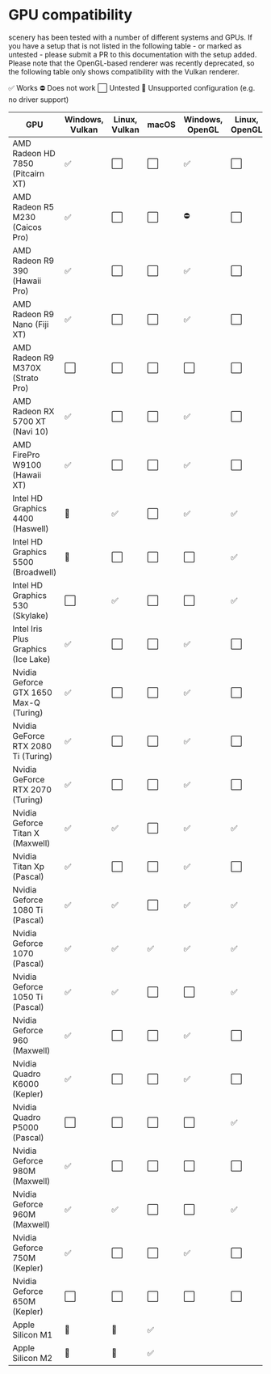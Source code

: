 # GPU compatibility

scenery has been tested with a number of different systems and GPUs. If you have a setup that is not listed in the following table - or marked as untested - please submit a PR to this documentation with the setup added. Please note that the OpenGL-based renderer was recently deprecated, so the following table only shows compatibility with the Vulkan renderer.

✅ Works ⛔ Does not work ⬜ Untested 🚫 Unsupported configuration (e.g. no driver support)

<table><thead><tr><th>GPU</th><th width="100">Windows, Vulkan</th><th width="109">Linux, Vulkan</th><th>macOS</th><th data-hidden>Windows, OpenGL</th><th data-hidden>Linux, OpenGL</th><th data-hidden>macOS</th></tr></thead><tbody><tr><td>AMD Radeon HD 7850 (Pitcairn XT)</td><td>✅</td><td>⬜</td><td>⬜</td><td>✅</td><td>⬜</td><td>⬜</td></tr><tr><td>AMD Radeon R5 M230 (Caicos Pro)</td><td>✅</td><td>⬜</td><td>⬜</td><td>⛔</td><td>⬜</td><td>⬜</td></tr><tr><td>AMD Radeon R9 390 (Hawaii Pro)</td><td>✅</td><td>⬜</td><td>⬜</td><td>✅</td><td>⬜</td><td>⬜</td></tr><tr><td>AMD Radeon R9 Nano (Fiji XT)</td><td>✅</td><td>⬜</td><td>⬜</td><td>✅</td><td>⬜</td><td>⬜</td></tr><tr><td>AMD Radeon R9 M370X (Strato Pro)</td><td>⬜</td><td>⬜</td><td>⬜</td><td>⬜</td><td>⬜</td><td>✅</td></tr><tr><td>AMD Radeon RX 5700 XT (Navi 10)</td><td>✅</td><td>⬜</td><td>⬜</td><td>✅</td><td>⬜</td><td>⬜</td></tr><tr><td>AMD FirePro W9100 (Hawaii XT)</td><td>✅</td><td>⬜</td><td>⬜</td><td>✅</td><td>⬜</td><td>⬜</td></tr><tr><td>Intel HD Graphics 4400 (Haswell)</td><td>🚫</td><td>✅</td><td>⬜</td><td>✅</td><td>✅</td><td>⬜</td></tr><tr><td>Intel HD Graphics 5500 (Broadwell)</td><td>🚫</td><td>⬜</td><td>⬜</td><td>⬜</td><td>✅</td><td>⬜</td></tr><tr><td>Intel HD Graphics 530 (Skylake)</td><td>⬜</td><td>✅</td><td>⬜</td><td>⬜</td><td>✅</td><td>⬜</td></tr><tr><td>Intel Iris Plus Graphics (Ice Lake)</td><td>✅</td><td>⬜</td><td>⬜</td><td>✅</td><td>⬜</td><td>⬜</td></tr><tr><td>Nvidia Geforce GTX 1650 Max-Q (Turing)</td><td>✅</td><td>⬜</td><td>⬜</td><td>✅</td><td>⬜</td><td>⬜</td></tr><tr><td>Nvidia GeForce RTX 2080 Ti (Turing)</td><td>✅</td><td>⬜</td><td>⬜</td><td>✅</td><td>⬜</td><td>⬜</td></tr><tr><td>Nvidia GeForce RTX 2070 (Turing)</td><td>✅</td><td>⬜</td><td>⬜</td><td>✅</td><td>⬜</td><td>⬜</td></tr><tr><td>Nvidia Geforce Titan X (Maxwell)</td><td>✅</td><td>✅</td><td>⬜</td><td>✅</td><td>✅</td><td>⬜</td></tr><tr><td>Nvidia Titan Xp (Pascal)</td><td>✅</td><td>⬜</td><td>⬜</td><td>✅</td><td>⬜</td><td>⬜</td></tr><tr><td>Nvidia Geforce 1080 Ti (Pascal)</td><td>✅</td><td>✅</td><td>⬜</td><td>✅</td><td>✅</td><td>⬜</td></tr><tr><td>Nvidia Geforce 1070 (Pascal)</td><td>✅</td><td>✅</td><td>✅</td><td>✅</td><td>✅</td><td>✅</td></tr><tr><td>Nvidia Geforce 1050 Ti (Pascal)</td><td>✅</td><td>✅</td><td>⬜</td><td>⬜</td><td>✅</td><td>⬜</td></tr><tr><td>Nvidia Geforce 960 (Maxwell)</td><td>✅</td><td>⬜</td><td>⬜</td><td>✅</td><td>⬜</td><td>⬜</td></tr><tr><td>Nvidia Quadro K6000 (Kepler)</td><td>✅</td><td>⬜</td><td>⬜</td><td>✅</td><td>⬜</td><td>⬜</td></tr><tr><td>Nvidia Quadro P5000 (Pascal)</td><td>⬜</td><td>⬜</td><td>⬜</td><td>⬜</td><td>✅</td><td>⬜</td></tr><tr><td>Nvidia Geforce 980M (Maxwell)</td><td>✅</td><td>⬜</td><td>⬜</td><td>⬜</td><td>⬜</td><td>⬜</td></tr><tr><td>Nvidia Geforce 960M (Maxwell)</td><td>✅</td><td>✅</td><td>⬜</td><td>⬜</td><td>✅</td><td>⬜</td></tr><tr><td>Nvidia Geforce 750M (Kepler)</td><td>✅</td><td>⬜</td><td>⬜</td><td>✅</td><td>⬜</td><td>✅</td></tr><tr><td>Nvidia Geforce 650M (Kepler)</td><td>⬜</td><td>⬜</td><td>⬜</td><td>⬜</td><td>⬜</td><td>✅</td></tr><tr><td>Apple Silicon M1</td><td>🚫</td><td>🚫</td><td>✅</td><td></td><td></td><td></td></tr><tr><td>Apple Silicon M2</td><td>🚫</td><td>🚫</td><td>✅</td><td></td><td></td><td></td></tr></tbody></table>
